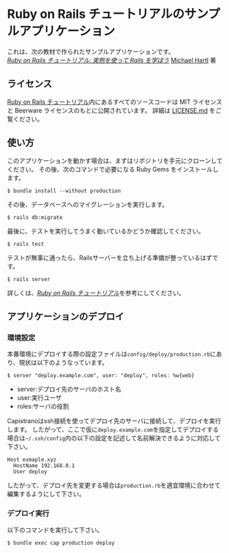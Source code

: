 # Ruby on Rails チュートリアルのサンプルアプリケーション

これは、次の教材で作られたサンプルアプリケーションです。   
[*Ruby on Rails チュートリアル: 実例を使って Rails を学ぼう*](http://railstutorial.jp/)
[Michael Hartl](http://www.michaelhartl.com/) 著

## ライセンス

[Ruby on Rails チュートリアル](http://railstutorial.jp/)内にあるすべてのソースコードは
MIT ライセンスと Beerware ライセンスのもとに公開されています。
詳細は [LICENSE.md](LICENSE.md) をご覧ください。

## 使い方

このアプリケーションを動かす場合は、まずはリポジトリを手元にクローンしてください。
その後、次のコマンドで必要になる Ruby Gems をインストールします。

```
$ bundle install --without production
```

その後、データベースへのマイグレーションを実行します。

```
$ rails db:migrate
```

最後に、テストを実行してうまく動いているかどうか確認してください。

```
$ rails test
```

テストが無事に通ったら、Railsサーバーを立ち上げる準備が整っているはずです。

```
$ rails server
```

詳しくは、[*Ruby on Rails チュートリアル*](http://railstutorial.jp/)を参考にしてください。

## アプリケーションのデプロイ


### 環境設定

本番環境にデプロイする際の設定ファイルは`config/deploy/production.rb`にあり、現状は以下のようなっています。



```
$ server "deploy.example.com", user: "deploy", roles: %w{web}
```

- server:デプロイ先のサーバのホスト名
- user:実行ユーザ
- roles:サーバの役割

Capistranoはssh接続を使ってデプロイ先のサーバに接続して、デプロイを実行します。
したがって、ここで仮に`deploy.example.com`を指定してデプロイする場合は`~/.ssh/config`内の以下の設定を記述して名前解決できるように対応して下さい。

```
Host exmaple.xyz
  HostName 192.168.0.1
  User deploy
```

したがって、デプロイ先を変更する場合は`production.rb`を適宜環境に合わせて編集するようにして下さい。

### デプロイ実行

以下のコマンドを実行して下さい。

```
$ bundle exec cap production deploy
```
